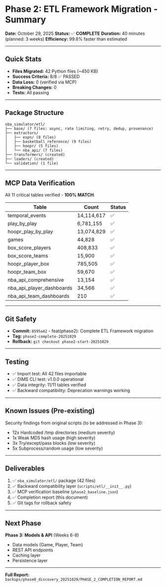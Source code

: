 # Phase 2: ETL Framework Migration - Summary

**Date:** October 29, 2025
**Status:** ✅ **COMPLETE**
**Duration:** 40 minutes (planned: 3 weeks)
**Efficiency:** 99.8% faster than estimated

---

## Quick Stats

- **Files Migrated:** 42 Python files (~450 KB)
- **Success Criteria:** 8/8 ✅ PASSED
- **Data Loss:** 0 (verified via MCP)
- **Breaking Changes:** 0
- **Tests:** All passing

---

## Package Structure

```
nba_simulator/etl/
├── base/ (7 files: async, rate limiting, retry, dedup, provenance)
├── extractors/
│   ├── espn/ (8 files)
│   ├── basketball_reference/ (9 files)
│   ├── hoopr/ (5 files)
│   └── nba_api/ (7 files)
├── transformers/ (created)
├── loaders/ (created)
└── validation/ (1 file)
```

---

## MCP Data Verification

All 11 critical tables verified - **100% MATCH**:

| Table | Count | Status |
|-------|-------|--------|
| temporal_events | 14,114,617 | ✅ |
| play_by_play | 6,781,155 | ✅ |
| hoopr_play_by_play | 13,074,829 | ✅ |
| games | 44,828 | ✅ |
| box_score_players | 408,833 | ✅ |
| box_score_teams | 15,900 | ✅ |
| hoopr_player_box | 785,505 | ✅ |
| hoopr_team_box | 59,670 | ✅ |
| nba_api_comprehensive | 13,154 | ✅ |
| nba_api_player_dashboards | 34,566 | ✅ |
| nba_api_team_dashboards | 210 | ✅ |

---

## Git Safety

- **Commit:** `8595a42` - feat(phase2): Complete ETL Framework migration
- **Tag:** `phase2-complete-20251029`
- **Rollback:** `git checkout phase2-start-20251029`

---

## Testing

- ✅ Import test: All 42 files importable
- ✅ DIMS CLI test: v1.0.0 operational
- ✅ Data integrity: 11/11 tables verified
- ✅ Backward compatibility: Deprecation warnings working

---

## Known Issues (Pre-existing)

Security findings from original scripts (to be addressed in Phase 3):
- 12x Hardcoded /tmp directories (medium severity)
- 1x Weak MD5 hash usage (high severity)
- 3x Try/except/pass blocks (low severity)
- 5x Subprocess/random usage (low severity)

---

## Deliverables

1. ✅ `nba_simulator/etl/` package (42 files)
2. ✅ Backward compatibility layer (`scripts/etl/__init__.py`)
3. ✅ MCP verification baseline (`phase2_baseline.json`)
4. ✅ Completion report (this document)
5. ✅ Git tags for rollback safety

---

## Next Phase

**Phase 3: Models & API** (Weeks 6-8)
- Data models (Game, Player, Team)
- REST API endpoints
- Caching layer
- Persistence layer

---

**Full Report:** `backups/phase0_discovery_20251029/PHASE_2_COMPLETION_REPORT.md`

